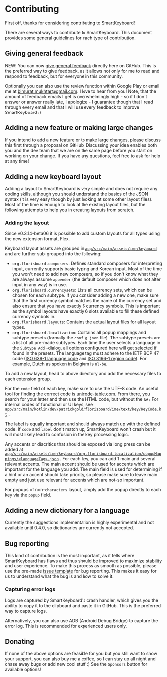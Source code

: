 # Contributing

First off, thanks for considering contributing to SmartKeyboard!

There are several ways to contribute to SmartKeyboard. This document provides some general guidelines for each type of
contribution.

## Giving general feedback

NEW! You can now [give general feedback](https://github.com/BMukhtar/smartkeyboard/discussions/new?category=feedback)
directly here on GitHub. This is the preferred way to give feedback, as it allows not only for me to read and respond to
feedback, but for everyone in this community.

Optionally you can also use the review function within Google Play or email me
at [bimurat.mukhtar@gmail.com](mailto:bimurat.mukhtar@gmail.com). I love to hear from you! Note, that the amount of
feedback emails I get is overwhelmingly high - so if I don't answer or answer really late, I apologize - I guarantee
though that I read through every email and that I will use every feedback to improve SmartKeyboard :)

## Adding a new feature or making large changes

If you intend to add a new feature or to make large changes, please discuss this first through a proposal on GitHub.
Discussing your idea enables both you and the dev team that we are on the same page before you start on working on your
change. If you have any questions, feel free to ask for help at any time!

## Adding a new keyboard layout

Adding a layout to SmartKeyboard is very simple and does not require any coding skills, although you should understand the
basics of the JSON syntax (it is very easy though by just looking at some other layout files). Most of the time is
enough to look at the existing layout files, but the following attempts to help you in creating layouts from scratch.

### Adding the layout

Since v0.3.14-beta06 it is possible to add custom layouts for all types using the new extension format, Flex.

Keyboard layout assets are grouped in [`app/src/main/assets/ime/keyboard`](app/src/main/assets/ime/keyboard) and are
further sub-grouped into the following:

- `org.florisboard.composers`: Defines standard composers for interpreting input, currently supports basic typing and
  Korean input. Most of the time you won't need to add new composers, so if you don't know what they are always
  assume `appender` (the default composer which does not alter input in any way) is in use.
- `org.florisboard.currencysets`: Lists all currency sets, which can be chosen for each subtype. If you consider adding
  a new one, make sure that the first currency symbol matches the name of the currency set and also ensure that you have
  exactly 6 currency symbols. This is important as the symbol layouts have exactly 6 slots available to fill these
  defined currency symbols in.
- `org.florisboard.layouts`: Contains the actual layout files for all layout types.
- `org.florisboard.localization`: Contains all popup mappings and subtype presets (formally the `config.json` file). The
  subtype presets are a list of all pre-made subtypes. Each time the user selects a language in the `Subtype Add`
  -dialog, all options configured here will get selected if found in the presets. The language tag must adhere to the
  IETF BCP 47 code ([ISO 639-1 language code](https://en.wikipedia.org/wiki/List_of_ISO_639-1_codes)
  and [ISO 3166-1 region code](https://en.wikipedia.org/wiki/ISO_3166-1_alpha-2#Officially_assigned_code_elements)). For
  example, Dutch as spoken in Belgium is `nl-be`.

To add a new layout, head to above directory and add the necessary files to each extension group.

For the `code` field of each key, make sure to use the UTF-8 code. An useful tool for finding the correct code
is [unicode-table.com](https://unicode-table.com/en/). From there, you search for your letter and then use the HTML
code, but without the `&#;`
For internal codes of functional or UI keys, see
[`app/src/main/kotlin/dev/patrickgold/florisboard/ime/text/key/KeyCode.kt`](app/src/main/kotlin/dev/patrickgold/florisboard/ime/text/key/KeyCode.kt)
.

The label is equally important and should always match up with the defined code. If `code` and `label` don't match up,
SmartKeyboard won't crash but it will most likely lead to confusion in the key processing logic.

Any accents or diacritics that should be exposed via long press can be added
at [`app/src/main/assets/ime/keyboard/org.florisboard.localization/popupMappings/<languageTag>.json`](app/src/main/assets/ime/keyboard/org.florisboard.localization/popupMappings)
. For each key, you can add 1 main and several relevant accents. The main accent should be used for accents which are
important for the language you add. The main field is used for determining if a hint or an accent should take priority,
so please make sure to leave main empty and just use relevant for accents which are not-so important.

For popups of non-`characters` layout, simply add the popup directly to each key via the `popup` field.

## Adding a new dictionary for a language

Currently the suggestions implementation is highly experimental and not available until 0.4.0, so dictionaries are
currently not accepted.

## Bug reporting

This kind of contribution is the most important, as it tells where SmartKeyboard has flaws and thus should be improved to
maximize stability and user experience. To make this process as smooth as possible, please use the
pre-made [issue template](.github/ISSUE_TEMPLATE/bug_report.md)
for bug reporting. This makes it easy for us to understand what the bug is and how to solve it.

### Capturing error logs

Logs are captured by SmartKeyboard's crash handler, which gives you the ability to copy it to the clipboard and paste it
in GitHub. This is the preferred way to capture logs.

Alternatively, you can also use ADB (Android Debug Bridge) to capture the error log. This is recommended for experienced
users only.

## Donating

If none of the above options are feasible for you but you still want to show your support, you can also buy me a coffee,
so I can stay up all night and chase away bugs or add new cool stuff :)
See the `Sponsors` button for available options!
